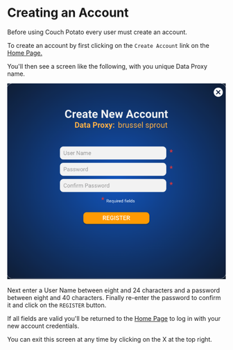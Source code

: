 # Creating an Account

Before using Couch Potato every user must create an account.

To create an account by first clicking on the `Create Account` link on the [Home Page.](home-page.md)

You'll then see a screen like the following, with you unique Data Proxy name.&#x20;

![](../../../.gitbook/assets/6.png)

Next enter a User Name between eight and 24 characters and a password between eight and 40 characters. Finally re-enter the password to confirm it and click on the `REGISTER` button.

If all fields are valid you'll be returned to the [Home Page](home-page.md) to log in with your new account credentials.

You can exit this screen at any time by clicking on the X at the top right.
